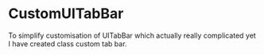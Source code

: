 CustomUITabBar
==============

To simplify customisation of UITabBar which actually really complicated yet I have created class custom tab bar.